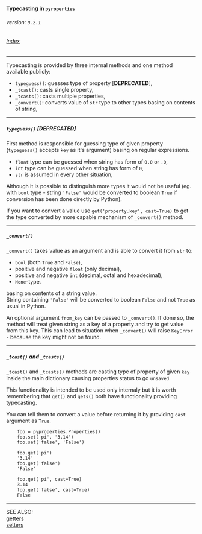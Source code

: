 #### Typecasting in ```pyroperties```
###### _version: ```0.2.1```_

###### [Index](index.mdown)
----


Typecasting is provided by three internal methods and one method available publicly:  


*   ```typeguess()```: guesses type of property [**DEPRECATED**],
*   ```_tcast()```: casts single property,
*   ```_tcasts()```: casts multiple properties,
*   ```_convert()```: converts value of ```str``` type to other types basing on contents of string,


----

##### ```typeguess()``` [**DEPRECATED**]


First method is responsible for guessing type of given property (```typeguess()``` accepts ```key``` as it's argument) 
basing on regular expressions. 


*   ```float``` type can be guessed when string has form of ```0.0``` or ```.0```,
*   ```int``` type can be guessed when string has form of ```0```,
*   ```str``` is assumed in every other situation,

Although it is possible to distinguish more types it would not be useful 
(eg. with ```bool``` type - string ```'False'``` would be converted to boolean ```True``` if conversion has been done directly by Python). 

If you want to convert a value use ```get('property.key', cast=True)``` to get the type converted by 
more capable mechanism of ```_convert()``` method.


----

##### ```_convert()```


```_convert()``` takes value as an argument and is able to convert it from ```str``` to: 

*   ```bool``` (both ```True``` and ```False```), 
*   positive and negative ```float``` (only decimal), 
*   positive and negative ```int``` (decimal, octal and hexadecimal), 
*   ```None```-type.

basing on contents of a string value.  
String containing ```'False'``` will be converted to boolean ```False``` and not ```True``` as usual in Python.  

An optional argument ```from_key``` can be passed to ```_convert()```. If done so, the method will treat given string as a key of a property and 
try to get value from this key. This can lead to situation when ```_convert()``` will raise ```KeyError``` - because the key might not be found.


----

##### ```_tcast()``` and ```_tcasts()```


```_tcast()``` and ```_tcasts()``` methods are casting type of property of given ```key``` inside the main dictionary causing properties status to go ```unsaved```.


This functionality is intended to be used only internaly but it is worth remembering that  ```get()``` and ```gets()``` both 
have functionality providing typecasting. 

You can tell them to convert a value before returning it by providing ```cast``` argument as ```True```.  


        foo = pyproperties.Properties()
        foo.set('pi', '3.14')
        foo.set('false', 'False')

        foo.get('pi')
        '3.14'
        foo.get('false')
        'False'

        foo.get('pi', cast=True)
        3.14
        foo.get('false', cast=True)
        False


----

SEE ALSO:  
[getters](getters.mdown)  
[setters](setters.mdown)
